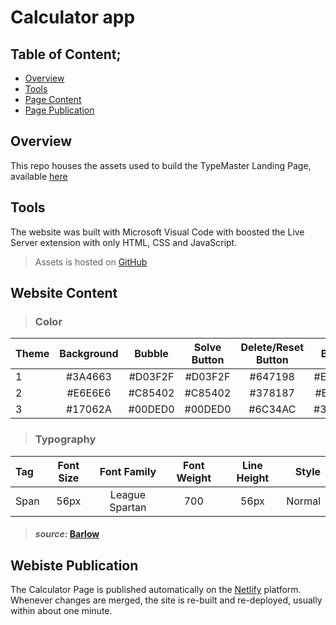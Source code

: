 # Calculator app

## Table of Content;
- [Overview](#overview)
- [Tools](#tool)
- [Page Content](#website-content)
- [Page Publication](#webiste-publication)

## Overview
This repo houses the assets used to build the TypeMaster Landing Page, available [here](https://euphonious-cat-125546.netlify.app/)



## Tools 
The website was built with Microsoft Visual Code with boosted the Live Server extension with only HTML, CSS and JavaScript.
>Assets is hosted on 
[GitHub](github.com/GuildfordGeorge093121/Portfolio)

## Website Content

>### Color

|  Theme                | Background | Bubble          | Solve Button           |Delete/Reset Button|Button|Screen|
|  :---                | :----:    |:----:    |:----:    |:----:    | :----:             |                ---: |
|  1       | #3A4663   | #D03F2F  | #D03F2F  | #647198  | #EAE3DC  |#242D44|
|  2       | #E6E6E6   | #C85402  | #C85402  | #378187  | #E5E4E1  |#EEEEEE|
|  3       | #17062A   | #00DED0  | #00DED0  | #6C34AC  | #331C4D  |#1E0936|



>### Typography  


| Tag  | Font Size | Font Family | Font Weight | Line Height | Style     |
| :--- |   :----:  |   :----:    |    :----:   |    :----:   |    ---:   |
|  Span  | 56px      | League Spartan      |   700       | 56px        | Normal |


>#### *source*: [Barlow](https://fonts.google.com/specimen/League+Spartan?query=leagu)
## Webiste Publication
The Calculator Page is published automatically on the [Netlify](https://phenomenal-chimera-c78523.netlify.app/) platform. Whenever changes are merged, the site is re-built and re-deployed, usually within about one minute.

